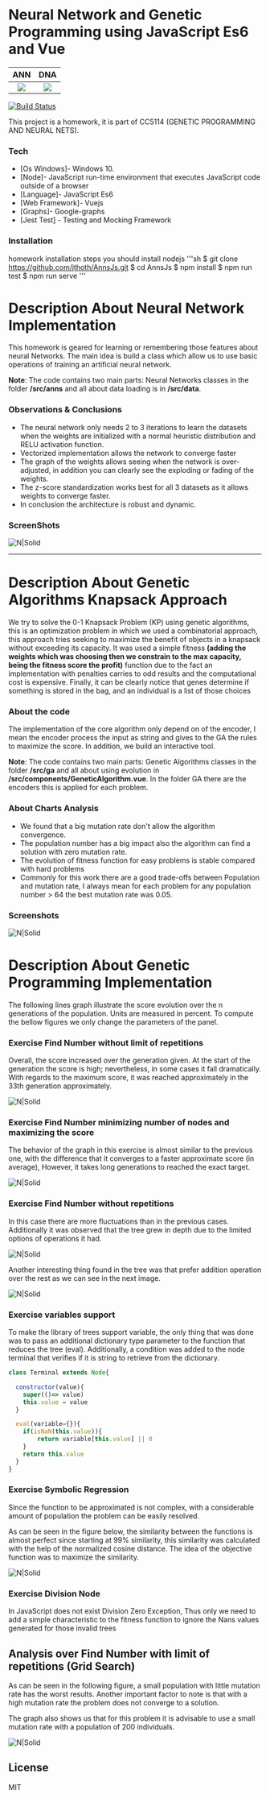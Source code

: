 # Neural Network and Genetic Programming using JavaScript Es6 and Vue

ANN | DNA
:-------------------------:|:-------------------------:
![](https://static.thenounproject.com/png/1503825-200.png) | ![](https://s3.us-east-2.amazonaws.com/upload-icon/uploads/icons/png/17374198251560147100-128.png)

[![Build Status](https://travis-ci.org/joemccann/dillinger.svg?branch=master)](https://travis-ci.org/joemccann/dillinger)

This project is a homework, it is part of CC5114 (GENETIC PROGRAMMING AND NEURAL NETS).

### Tech

* [Os Windows]- Windows 10.
* [Node]- JavaScript run-time environment that executes JavaScript code outside of a browser
* [Language]- JavaScript Es6
* [Web Framework]- Vuejs
* [Graphs]- Google-graphs
* [Jest Test] - Testing and Mocking Framework

### Installation
homework installation steps you should install nodejs
'''sh
$ git clone https://github.com/jthoth/AnnsJs.git
$ cd AnnsJs
$ npm install
$ npm run test
$ npm run serve
'''

# Description About Neural Network Implementation

This homework is geared for learning or remembering those features about neural Networks. The main idea is build a class which allow us to use basic operations of training an artificial neural network.

**Note**: The code contains two main parts: Neural Networks classes in the folder **/src/anns** and all about data loading is in **/src/data**.

### Observations & Conclusions
- The neural network only needs 2 to 3 iterations to learn the datasets when the weights are initialized with a normal heuristic distribution and RELU activation function.
- Vectorized implementation allows the network to converge faster
- The graph of the weights allows seeing when the network is over-adjusted, in addition you can clearly see the exploding or fading of the weights.
- The z-score standardization works best for all 3 datasets as it allows weights to converge faster.
- In conclusion the architecture is robust and dynamic.

### ScreenShots
![N|Solid](https://raw.githubusercontent.com/jthoth/AnnsJs/master/public/images/end.png)

---

# Description About Genetic Algorithms Knapsack Approach

We try to solve the 0-1 Knapsack Problem (KP) using genetic algorithms, this is an optimization problem in which we used a combinatorial approach, this approach tries seeking to maximize the benefit of objects in a knapsack without exceeding its capacity. It was used a simple fitness **(adding the weights which was choosing then we constrain to the max capacity, being the fitness score the profit)** function due to the fact an implementation with penalties carries to odd results and the computational cost is expensive. Finally, it can be clearly notice that genes determine if something is stored in the bag, and an individual is a list of those choices

### About the code
The implementation of the core algorithm only depend on of the encoder, I mean the encoder process the input as string and gives to the GA the rules to maximize the score. In addition, we build an interactive tool.

**Note**: The code contains two main parts: Genetic Algorithms classes in the folder **/src/ga** and all about using evolution in **/src/components/GeneticAlgorithm.vue**. In the folder GA there are the encoders this is applied for each problem.

### About Charts Analysis
- We found that a big mutation rate don't allow the algorithm convergence.
- The population number has a big impact also the algorithm can find a solution with zero mutation rate.
- The evolution of fitness function for easy problems is stable compared with hard problems
- Commonly for this work there are a good trade-offs between Population and mutation rate, I always mean for each problem for any population number > 64 the best mutation rate was 0.05.

### Screenshots

![N|Solid](https://raw.githubusercontent.com/jthoth/AnnsJs/master/public/images/ga.png)


# Description About Genetic Programming Implementation

The following lines graph illustrate the score evolution over the n generations of the population. Units are measured in percent. To compute the bellow figures we only change the parameters of the panel.


### Exercise Find Number without limit of repetitions
 Overall, the score increased over the generation given. At the start of the generation the score is high; nevertheless,  in some cases it fall dramatically.
With regards to the maximum score, it was reached approximately in the 33th generation approximately.

![N|Solid](https://raw.githubusercontent.com/jthoth/AnnsJs/master/public/images/fitness.png)

### Exercise Find Number minimizing number of nodes and maximizing the score
The behavior of the graph in this exercise is almost similar to the previous one, with the difference that it converges
to a faster approximate score (in average), However, it takes long generations to reached the exact target.

![N|Solid](https://raw.githubusercontent.com/jthoth/AnnsJs/master/public/images/accotedfitness.png)

### Exercise Find Number without repetitions
In this case there are more fluctuations than in the previous cases. Additionally it was observed that the tree grew in depth due to the limited options of operations it had.

![N|Solid](https://raw.githubusercontent.com/jthoth/AnnsJs/master/public/images/chartConstrained.png)

Another interesting thing found in the tree was that prefer addition operation over the rest as we can see in the next image.

![N|Solid](https://raw.githubusercontent.com/jthoth/AnnsJs/master/public/images/constrainedTree.png)

### Exercise variables support

To make the library of trees support variable, the only thing that was done was to pass an additional dictionary type parameter to the function that reduces the tree (eval). Additionally, a condition was added to the node terminal that verifies if it is string to retrieve from the dictionary.

```javascript
class Terminal extends Node{

  constructor(value){
    super(()=> value)
    this.value = value
  }

  eval(variable={}){
    if(isNaN(this.value)){
        return variable[this.value] || 0
    }
    return this.value
  }
}
```

### Exercise Symbolic Regression
Since the function to be approximated is not complex, with a considerable amount of population the problem can be easily resolved.

As can be seen in the figure below, the similarity between the functions is almost perfect since starting at 99% similarity, this similarity was calculated with the help of the normalized cosine distance. The idea of the objective function was to maximize the similarity.

![N|Solid](https://raw.githubusercontent.com/jthoth/AnnsJs/master/public/images/regresor.png)

### Exercise Division Node
In JavaScript does not exist Division Zero Exception, Thus only we need to add a simple characteristic to the fitness function to ignore the Nans values generated for those invalid trees

## Analysis over Find Number with limit of repetitions (Grid Search)

As can be seen in the following figure, a small population with little mutation rate has the worst results. Another important factor to note is that with a high mutation rate the problem does not converge to a solution.

The graph also shows us that for this problem it is advisable to use a small mutation rate with a population of 200 individuals.

![N|Solid](https://raw.githubusercontent.com/jthoth/AnnsJs/master/public/images/heatmap.png)


License
----

MIT
